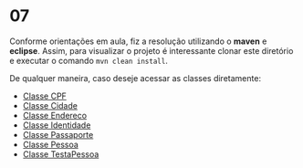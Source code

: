 # 07

Conforme orientações em aula, fiz a resolução utilizando o **maven** e **eclipse**. Assim, para visualizar o projeto é interessante clonar este diretório e executar o comando `mvn clean install`.

De qualquer maneira, caso deseje acessar as classes diretamente:

- [Classe CPF](https://github.com/lucabenetti/poo-2020-01/blob/master/pratica/07/src/main/java/exercicio07/pratica07/CPF.java)
- [Classe Cidade](https://github.com/lucabenetti/poo-2020-01/blob/master/pratica/07/src/main/java/exercicio07/pratica07/Cidade.java)
- [Classe Endereco](https://github.com/lucabenetti/poo-2020-01/blob/master/pratica/07/src/main/java/exercicio07/pratica07/Endereco.java)
- [Classe Identidade](https://github.com/lucabenetti/poo-2020-01/blob/master/pratica/07/src/main/java/exercicio07/pratica07/Identidade.java)
- [Classe Passaporte](https://github.com/lucabenetti/poo-2020-01/blob/master/pratica/07/src/main/java/exercicio07/pratica07/Passaporte.java)
- [Classe Pessoa](https://github.com/lucabenetti/poo-2020-01/blob/master/pratica/07/src/main/java/exercicio07/pratica07/Pessoa.java)
- [Classe TestaPessoa](https://github.com/lucabenetti/poo-2020-01/blob/master/pratica/07/src/main/java/exercicio07/pratica07/TestaPessoa.java)
